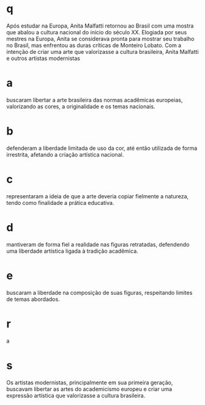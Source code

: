 # q
Após estudar na Europa, Anita Malfatti retornou ao Brasil com uma mostra que abalou a cultura nacional do início do século XX. Elogiada por seus mestres na Europa, Anita se considerava pronta para mostrar seu trabalho no Brasil, mas enfrentou as duras críticas de Monteiro Lobato. Com a intenção de criar uma arte que valorizasse a cultura brasileira, Anita Malfatti e outros artistas modernistas

# a
buscaram libertar a arte brasileira das normas acadêmicas europeias, valorizando as cores, a originalidade e os temas nacionais.

# b
defenderam a liberdade limitada de uso da cor, até então utilizada de forma irrestrita, afetando a criação artística nacional.

# c
representaram a ideia de que a arte deveria copiar fielmente a natureza, tendo como finalidade a prática educativa.

# d
mantiveram de forma fiel a realidade nas figuras retratadas, defendendo uma liberdade artística ligada à tradição acadêmica.

# e
buscaram a liberdade na composição de suas figuras, respeitando limites de temas abordados.

# r
a

# s
Os artistas modernistas, principalmente em sua primeira geração, buscavam libertar as artes do academicismo europeu e criar uma expressão artística que valorizasse a cultura brasileira.
